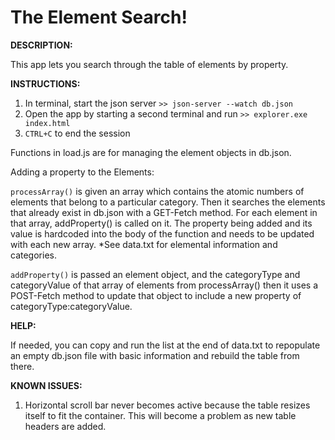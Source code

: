 
# The Element Search!

**DESCRIPTION:**

This app lets you search through the table of elements by property.


**INSTRUCTIONS:**
1. In terminal, start the json server `>> json-server --watch db.json`
2. Open the app by starting a second terminal and run `>> explorer.exe index.html`
3. `CTRL+C` to end the session


Functions in load.js are for managing the element objects in db.json.

Adding a property to the Elements:

`processArray()` 
    is given an array which contains the atomic numbers of elements that belong to a particular category. Then it searches the elements that already exist in db.json with a GET-Fetch method. For each element in that array, addProperty() is called on it. The property being added and its value is hardcoded into the body of the function and needs to be updated with each new array. 
*See data.txt for elemental information and categories.

`addProperty()` 
    is passed an element object, and the categoryType and categoryValue of that array of elements from processArray() then it uses a POST-Fetch method to update that object to include a new property of categoryType:categoryValue.


**HELP:**

If needed, you can copy and run the list at the end of data.txt to repopulate an empty db.json file with basic information and rebuild the table from there.




**KNOWN ISSUES:**

1. Horizontal scroll bar never becomes active because the table resizes itself to fit the container. This will become a problem as new table headers are added.
